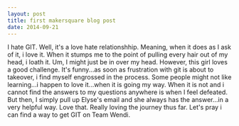 ```yaml
---
layout: post
title: first makersquare blog post
date: 2014-09-21
---
```


I hate GIT. Well, it's a love hate relationshhip. Meaning, when it does as I ask of it, i love it. When it stumps me to the point of pulling every hair out of my head, i loath it. Um, I might just be in over my head.
However, this girl loves a good challenge. It's funny...as soon as frustration with git is about to takeover, i find myself engrossed in the process. Some people might not like learning...i happen to love it...when it is going my way. When it is not and i cannot find the answers to my questions anywhere is when I feel defeated. But then, I simply pull up Elyse's email and she always has the answer...in a very helpful way. Love that. Really loving the journey thus far. Let's pray i can find a way to get GIT on Team Wendi.
